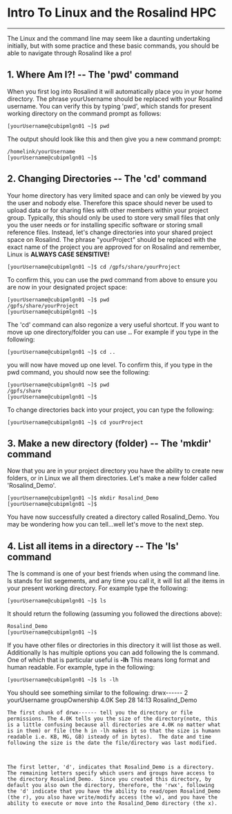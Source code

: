 # Intro To Linux and the Rosalind HPC
--------------------------------------
The Linux and the command line may seem like a daunting undertaking initially, but with some practice and these basic commands, you should be able to navigate through Rosalind like a pro!  


**1.  Where Am I?! -- The 'pwd' command**
--------------------------------------
When you first log into Rosalind it will automatically place you in your home directory. The phrase yourUsername should be replaced with your Rosalind username. You can verify this by typing 'pwd', which stands for present working directory on the command prompt as follows:

```
[yourUsername@cubipmlgn01 ~]$ pwd
```
The output should look like this and then give you a new command prompt:
```
/homelink/yourUsername
[yourUsername@cubipmlgn01 ~]$
```


**2.  Changing Directories -- The 'cd' command**
-------------------------------------------------
Your home directory has very limited space and can only be viewed by you the user and nobody else. Therefore this space should never be used to upload data or for sharing files with other members within your project group.  Typically, this should only be used to store very small files that only you the user needs or for installing specific software or storing small reference files.  Instead, let's change directories into your shared project space on Rosalind.  The phrase "yourProject" should be replaced with the exact name of the project you are approved for on Rosalind and remember, Linux is **ALWAYS CASE SENSITIVE!**
```
[yourUsername@cubipmlgn01 ~]$ cd /gpfs/share/yourProject
```
To confirm this, you can use the pwd command from above to ensure you are now in your designated project space:
```
[yourUsername@cubipmlgn01 ~]$ pwd
/gpfs/share/yourProject
[yourUsername@cubipmlgn01 ~]$
```
The 'cd' command can also regonize a very useful shortcut.  If you want to move up one directory/folder you can use **..**  For example if you type in the following:
```
[yourUsername@cubipmlgn01 ~]$ cd ..
```
you will now have moved up one level.  To confirm this, if you type in the pwd command, you should now see the following:
```
[yourUsername@cubipmlgn01 ~]$ pwd
/gpfs/share
[yourUsername@cubipmlgn01 ~]$
```
To change directories back into your project, you can type the following:
```
[yourUsername@cubipmlgn01 ~]$ cd yourProject
```


**3.  Make a new directory (folder) -- The 'mkdir' command**
------------------------------------------------------------
Now that you are in your project directory you have the ability to create new folders, or in Linux we all them directories. Let's make a new folder called 'Rosalind_Demo'.
```
[yourUsername@cubipmlgn01 ~]$ mkdir Rosalind_Demo
[yourUsername@cubipmlgn01 ~]$
```
You have now successfully created a directory called Rosalind_Demo.  You may be wondering how you can tell...well let's move to the next step.  


**4.  List all items in a directory -- The 'ls' command**
----------------------------------------------------------
The ls command is one of your best friends when using the command line.  ls stands for list segements, and any time you call it, it will list all the items in your present working directory.  For example type the following:
```
[yourUsername@cubipmlgn01 ~]$ ls
```
It should return the following (assuming you followed the directions above):
```
Rosalind_Demo
[yourUsername@cubipmlgn01 ~]$
```
If you have other files or directories in this directory it will list those as well.  Additionally ls has multiple options you can add following the ls command.  One of which that is particular useful is **-lh**  This means long format and human readable.  For example, type in the following:
```
[yourUsername@cubipmlgn01 ~]$ ls -lh
```
You should see something similar to the following:
drwx------  2 yourUsername groupOwnership 4.0K Sep 28 14:13 Rosalind_Demo
```
The first chunk of drwx------ tell you the directory or file permissions. The 4.0K tells you the size of the directory(note, this is a little confusing because all directories are 4.0K no matter what is in them) or file (the h in -lh makes it so that the size is humann readable i.e. KB, MG, GB) isteady of in bytes).  The date and time following the size is the date the file/directory was last modified.



The first letter, 'd', indicates that Rosalind_Demo is a directory.  The remaining letters specify which users and groups have access to the directory Rosalind_Demo.  Since you created this directory, by default you also own the directory, therefore, the 'rwx', following the 'd' indicate that you have the ability to read/open Rosalind_Demo (the r), you also have write/modify access (the w), and you have the ability to execute or move into the Rosalind_Demo directory (the x). 

